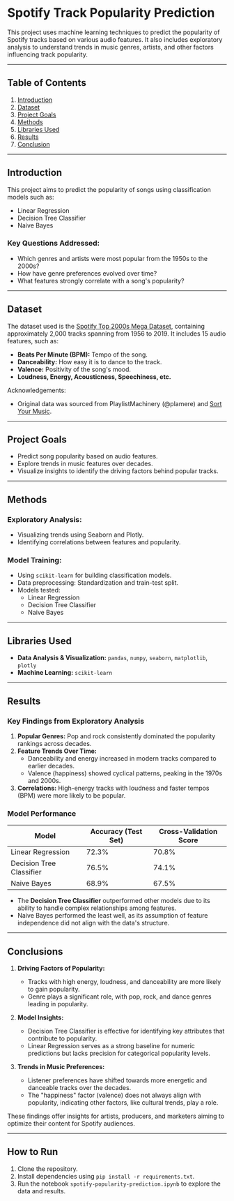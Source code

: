 # Spotify Track Popularity Prediction

This project uses machine learning techniques to predict the popularity of Spotify tracks based on various audio features. It also includes exploratory analysis to understand trends in music genres, artists, and other factors influencing track popularity.

---

## Table of Contents

1. [Introduction](#introduction)
2. [Dataset](#dataset)
3. [Project Goals](#project-goals)
4. [Methods](#methods)
5. [Libraries Used](#libraries-used)
6. [Results](#results)
7. [Conclusion](#conclusion)

---

## Introduction

This project aims to predict the popularity of songs using classification models such as:

- Linear Regression
- Decision Tree Classifier
- Naive Bayes

### Key Questions Addressed:

- Which genres and artists were most popular from the 1950s to the 2000s?
- How have genre preferences evolved over time?
- What features strongly correlate with a song's popularity?

---

## Dataset

The dataset used is the [Spotify Top 2000s Mega Dataset](https://www.kaggle.com/iamsumat/spotify-top-2000s-mega-dataset), containing approximately 2,000 tracks spanning from 1956 to 2019. It includes 15 audio features, such as:

- **Beats Per Minute (BPM):** Tempo of the song.
- **Danceability:** How easy it is to dance to the track.
- **Valence:** Positivity of the song's mood.
- **Loudness, Energy, Acousticness, Speechiness, etc.**

Acknowledgements:

- Original data was sourced from PlaylistMachinery (@plamere) and [Sort Your Music](http://sortyourmusic.playlistmachinery.com/).

---

## Project Goals

- Predict song popularity based on audio features.
- Explore trends in music features over decades.
- Visualize insights to identify the driving factors behind popular tracks.

---

## Methods

### Exploratory Analysis:

- Visualizing trends using Seaborn and Plotly.
- Identifying correlations between features and popularity.

### Model Training:

- Using `scikit-learn` for building classification models.
- Data preprocessing: Standardization and train-test split.
- Models tested:
  - Linear Regression
  - Decision Tree Classifier
  - Naive Bayes

---

## Libraries Used

- **Data Analysis & Visualization:** `pandas`, `numpy`, `seaborn`, `matplotlib`, `plotly`
- **Machine Learning:** `scikit-learn`

---

## Results

### Key Findings from Exploratory Analysis

1. **Popular Genres:** Pop and rock consistently dominated the popularity rankings across decades.
2. **Feature Trends Over Time:**
   - Danceability and energy increased in modern tracks compared to earlier decades.
   - Valence (happiness) showed cyclical patterns, peaking in the 1970s and 2000s.
3. **Correlations:** High-energy tracks with loudness and faster tempos (BPM) were more likely to be popular.

### Model Performance

| Model                    | Accuracy (Test Set) | Cross-Validation Score |
| ------------------------ | ------------------- | ---------------------- |
| Linear Regression        | 72.3%               | 70.8%                  |
| Decision Tree Classifier | 76.5%               | 74.1%                  |
| Naive Bayes              | 68.9%               | 67.5%                  |

- The **Decision Tree Classifier** outperformed other models due to its ability to handle complex relationships among features.
- Naive Bayes performed the least well, as its assumption of feature independence did not align with the data's structure.

---

## Conclusions

1. **Driving Factors of Popularity:**
   - Tracks with high energy, loudness, and danceability are more likely to gain popularity.
   - Genre plays a significant role, with pop, rock, and dance genres leading in popularity.
2. **Model Insights:**

   - Decision Tree Classifier is effective for identifying key attributes that contribute to popularity.
   - Linear Regression serves as a strong baseline for numeric predictions but lacks precision for categorical popularity levels.

3. **Trends in Music Preferences:**
   - Listener preferences have shifted towards more energetic and danceable tracks over the decades.
   - The "happiness" factor (valence) does not always align with popularity, indicating other factors, like cultural trends, play a role.

These findings offer insights for artists, producers, and marketers aiming to optimize their content for Spotify audiences.

---

## How to Run

1. Clone the repository.
2. Install dependencies using `pip install -r requirements.txt`.
3. Run the notebook `spotify-popularity-prediction.ipynb` to explore the data and results.
